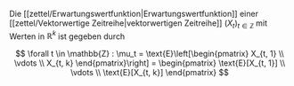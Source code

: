 Die [[zettel/Erwartungswertfunktion|Erwartungswertfunktion]] einer [[zettel/Vektorwertige Zeitreihe|vektorwertigen Zeitreihe]] $(X_t)_{t \in \mathbb{Z}}$ mit Werten in $\mathbb{R}^k$ ist gegeben durch

$$
	\forall t \in \mathbb{Z} : \mu_t = \text{E}\left[\begin{pmatrix}
		X_{t, 1} \\
		\vdots \\
		X_{t, k}
	\end{pmatrix}\right] = \begin{pmatrix}
		\text{E}[X_{t, 1}] \\
		\vdots \\
		\text{E}[X_{t, k}]
	\end{pmatrix}
$$
